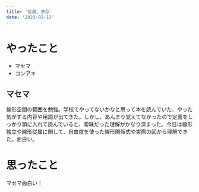 ```yaml
---
title: '従属、依存'
date: '2023-02-13'
---
```


# やったこと

- マセマ
- コンアキ

## マセマ


線形空間の範囲を勉強。学校でやってないかなと思って本を読んでいた、やった気がする内容や用語が出てきた。しかし、あんまり覚えてなかったので定義をしっかり頭に入れて読んでいると、曖昧だった理解がかなり深まった。今日は線形独立や線形従属に関して、自由度を使った線形関係式や実際の図から理解できた。面白い。


# 思ったこと


マセマ面白い！

